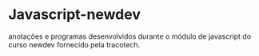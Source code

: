 # Javascript-newdev
anotações e programas desenvolvidos durante o módulo de javascript do curso newdev fornecido pela tracotech.
